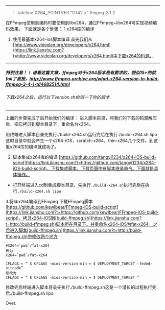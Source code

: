 -------------------------
> #define X264_POINTVER "0.142.x"
> ffmpeg-3.1.2

在FFmpeg使用到编码时要使用到libx264，通过FFmpeg+libx264可实现视频编码效果。
下面就是各个步骤：
1.x264库的编译
1) 使用最基本x264-ios脚本编译
首先我们从[http://www.videolan.org/developers/x264.html](https://link.jianshu.com?t=http://www.videolan.org/developers/x264.html)中下载x264的码源。

---------------------------
##### 特别注意！！ 请看这篇文章，ffmpeg对于x264版本是有要求的，貌似15+的就fail了直接，http://www.ffmpeg-archive.org/what-x264-version-to-build-ffmpeg-3-4-1-td4682514.html

###### 下载x264之后，运行以下version.sh检测一下你的版本
--------------------------

上面的步骤完成了后开始我们的编译：
进入脚本目录，将我们的下载的码源解压后，把它拷贝到脚本目录下，重命名为x264。

用终端进入脚本目录先执行./build-x264.sh运行完后在执行./build-x264.sh lipo这时目录中就会产生一个x264-iOS，scratch-x264，thin-x264几个文件。到这里x264库的编译就成功了。

2) 脚本集成x264库的编译
[https://github.com/tangyi1234/x264-iOS-build-script](https://link.jianshu.com?t=https://github.com/tangyi1234/x264-iOS-build-script)，下载集成脚本，下载页面中有脚本继承命令。下面就是具体操作。


* 打开终端进入cd到集成脚本目录，先执行`./build-x264.sh`执行完后在执行`./build-x264.sh lipo`

3.将libx264编译到FFmpeg
下载FFmpeg脚本[https://github.com/kewlbear/FFmpeg-iOS-build-script](https://link.jianshu.com?t=https://github.com/kewlbear/FFmpeg-iOS-build-script)。拷贝x264-iOS到[build-ffmpeg.sh](https://link.jianshu.com?t=http://build-ffmpeg.sh)脚本所在目录下，并重命名x264-iOS为fat-x264。之后进入脚本[build-ffmpeg.sh](https://link.jianshu.com?t=http://build-ffmpeg.sh)中修改两个地方

```
#X264=`pwd`/fat-x264
改为
X264=`pwd`/fat-x264

```

```
CFLAGS = “ $ CFLAGS -mios-version-min = $ DEPLOYMENT_TARGET -feded-bitcode”
修改为
CFLAGS = “ $ CFLAGS -mios-version-min = $ DEPLOYMENT_TARGET ”

```

修改完后终端进入脚本目录先执行./build-ffmpeg.sh这是一个漫长的过程执行完后./build-ffmpeg.sh lipo

Over.
